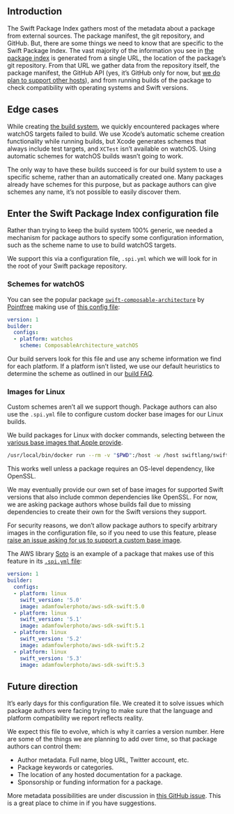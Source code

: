 
## Introduction

The Swift Package Index gathers most of the metadata about a package from external sources. The package manifest, the git repository, and GitHub. But, there are some things we need to know that are specific to the Swift Package Index.
The vast majority of the information you see in [the package index][1] is generated from a single URL, the location of the package’s git repository.
From that URL we gather data from the repository itself, the package manifest, the GitHub API (yes, it’s GitHub only for now, but [we do plan to support other hosts][2]), and from running builds of the package to check compatibility with operating systems and Swift versions.

## Edge cases

While creating [the build system][3], we quickly encountered packages where watchOS targets failed to build. We use Xcode’s automatic scheme creation functionality while running builds, but Xcode generates schemes that always include test targets, and `XCTest` isn’t available on watchOS. Using automatic schemes for watchOS builds wasn’t going to work.

The only way to have these builds succeed is for our build system to use a specific scheme, rather than an automatically created one. Many packages already have schemes for this purpose, but as package authors can give schemes any name, it’s not possible to easily discover them.

## Enter the Swift Package Index configuration file

Rather than trying to keep the build system 100% generic, we needed a mechanism for package authors to specify some configuration information, such as the scheme name to use to build watchOS targets.

We support this via a configuration file, `.spi.yml` which we will look for in the root of your Swift package repository.

### Schemes for watchOS

You can see the popular package [`swift-composable-architecture`][4] by [Pointfree][5] making use of [this config file][6]:

```yaml
version: 1
builder:
  configs:
  - platform: watchos
    scheme: ComposableArchitecture_watchOS
```

Our build servers look for this file and use any scheme information we find for each platform. If a platform isn’t listed, we use our default heuristics to determine the scheme as outlined in our [build FAQ][7].

### Images for Linux

Custom schemes aren’t all we support though. Package authors can also use the `.spi.yml` file to configure custom docker base images for our Linux builds.

We build packages for Linux with docker commands, selecting between the [various base images that Apple provide][8].

```bash
/usr/local/bin/docker run --rm -v "$PWD":/host -w /host swiftlang/swift:5.2.4 swift build --enable-test-discovery
```

This works well unless a package requires an OS-level dependency, like OpenSSL.

We may eventually provide our own set of base images for supported Swift versions that also include common dependencies like OpenSSL. For now, we are asking package authors whose builds fail due to missing dependencies to create their own for the Swift versions they support.

For security reasons, we don’t allow package authors to specify arbitrary images in the configuration file, so if you need to use this feature, please [raise an issue asking for us to support a custom base image][9].

The AWS library [Soto][10] is an example of a package that makes use of this feature in its [`.spi.yml` file][11]:

```yaml
version: 1
builder:
  configs:
  - platform: linux
    swift_version: '5.0'
    image: adamfowlerphoto/aws-sdk-swift:5.0
  - platform: linux
    swift_version: '5.1'
    image: adamfowlerphoto/aws-sdk-swift:5.1
  - platform: linux
    swift_version: '5.2'
    image: adamfowlerphoto/aws-sdk-swift:5.2
  - platform: linux
    swift_version: '5.3'
    image: adamfowlerphoto/aws-sdk-swift:5.3
```

## Future direction

It’s early days for this configuration file. We created it to solve issues which package authors were facing trying to make sure that the language and platform compatibility we report reflects reality.

We expect this file to evolve, which is why it carries a version number. Here are some of the things we are planning to add over time, so that package authors can control them:

- Author metadata. Full name, blog URL, Twitter account, etc.
- Package keywords or categories.
- The location of any hosted documentation for a package.
- Sponsorship or funding information for a package.

More metadata possibilities are under discussion in [this GitHub issue][12]. This is a great place to chime in if you have suggestions.


[1]: https://swiftpackageindex.com
[2]: https://github.com/SwiftPackageIndex/SwiftPackageIndex-Server/issues/485
[3]: /posts/launching-language-and-platform-package-compatibility
[4]: https://github.com/pointfreeco/swift-composable-architecture
[5]: https://www.pointfree.co
[6]: https://github.com/pointfreeco/swift-composable-architecture/blob/main/.spi.yml
[7]: https://swiftpackageindex.com/docs/builds#built-how
[8]: https://hub.docker.com/r/swiftlang/swift
[9]: https://github.com/SwiftPackageIndex/SwiftPackageIndex-Server/issues/new
[10]: https://swiftpackageindex.com/soto-project/soto
[11]: https://github.com/soto-project/soto/blob/main/.spi.yml
[12]: https://github.com/SwiftPackageIndex/SwiftPackageIndex-Server/issues/435
